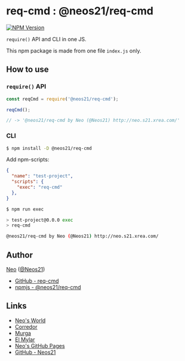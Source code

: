 # req-cmd : @neos21/req-cmd

[![NPM Version](https://img.shields.io/npm/v/@neos21/req-cmd.svg)](https://www.npmjs.com/package/@neos21/req-cmd)

`require()` API and CLI in one JS.

This npm package is made from one file `index.js` only.


## How to use

### `require()` API

```javascript
const reqCmd = require('@neos21/req-cmd');

reqCmd();

// -> '@neos21/req-cmd by Neo (@Neos21) http://neo.s21.xrea.com/'
```

### CLI

```sh
$ npm install -D @neos21/req-cmd
```

Add npm-scripts:

```json
{
  "name": "test-project",
  "scripts": {
    "exec": "req-cmd"
  },
}
```

```sh
$ npm run exec

> test-project@0.0.0 exec
> req-cmd

@neos21/req-cmd by Neo (@Neos21) http://neo.s21.xrea.com/
```


## Author

[Neo](http://neo.s21.xrea.com/) ([@Neos21](https://twitter.com/Neos21))

- [GitHub - req-cmd](https://github.com/Neos21/req-cmd)
- [npmjs - @neos21/req-cmd](https://www.npmjs.com/package/@neos21/req-cmd)


## Links

- [Neo's World](http://neo.s21.xrea.com/)
- [Corredor](http://neos21.hatenablog.com/)
- [Murga](http://neos21.hatenablog.jp/)
- [El Mylar](http://neos21.hateblo.jp/)
- [Neo's GitHub Pages](https://neos21.github.io/)
- [GitHub - Neos21](https://github.com/Neos21/)
